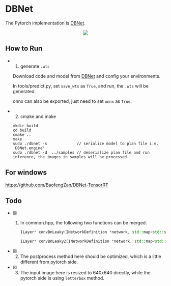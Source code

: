 # DBNet

The Pytorch implementation is [DBNet](https://github.com/BaofengZan/DBNet.pytorch).

<p align="center">
<img src="https://user-images.githubusercontent.com/20653176/100968101-b044be00-356b-11eb-808c-9597cbe1f8de.jpg">
</p>


## How to Run

* 1. generate `.wts`

  Download code and model from [DBNet](https://github.com/BaofengZan/DBNet.pytorch) and config your environments.

  In tools/predict.py, set `save_wts` as `True`, and run, the `.wts` will be generated.

  onnx can also be exported, just need to set `onnx` as `True`.

* 2. cmake and make

  ```
  mkdir build
  cd build
  cmake ..
  make
  sudo ./dbnet -s             // serialize model to plan file i.e. 'DBNet.engine'
  sudo ./dbnet -d  ../samples // deserialize plan file and run inference, the images in samples will be processed.
  ```



## For windows

https://github.com/BaofengZan/DBNet-TensorRT



## Todo

- [x] 1. In common.hpp, the following two functions can be merged.

     ```c++
     ILayer* convBnLeaky(INetworkDefinition *network, std::map<std::string, Weights>& weightMap, ITensor& input, int outch, int ksize, int s, int g, std::string lname, bool bias = true) 
     ```

     ```c++
     ILayer* convBnLeaky2(INetworkDefinition *network, std::map<std::string, Weights>& weightMap, ITensor& input, int outch, int ksize, int s, int g, std::string lname, bool bias = true)
     ```

- [x] 2. The postprocess method here should be optimized, which is a little different from pytorch side.

- [x] 3. The input image here is resized to 640x640 directly, while the pytorch side is using `letterbox` method.

